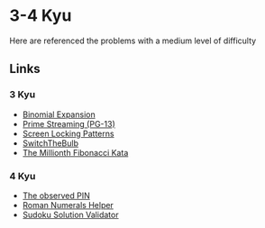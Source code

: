 # 3-4 Kyu

Here are referenced the problems with a medium level of difficulty

## Links

### 3 Kyu

- [Binomial Expansion](https://www.codewars.com/kata/540d0fdd3b6532e5c3000b5b "Binomial Expansion")
- [Prime Streaming (PG-13)](https://www.codewars.com/kata/prime-streaming-pg-13 "Prime Streaming (PG-13)")
- [Screen Locking Patterns](https://www.codewars.com/kata/585894545a8a07255e0002f1 "Screen Locking Patterns")
- [SwitchTheBulb](https://www.codewars.com/kata/5a96064cfd57777828000187 "SwitchTheBulb")
- [The Millionth Fibonacci Kata](https://www.codewars.com/kata/53d40c1e2f13e331fc000c26 "The Millionth Fibonacci Kata")

### 4 Kyu

- [The observed PIN](https://www.codewars.com/kata/5263c6999e0f40dee200059d "The observed PIN")
- [Roman Numerals Helper](https://www.codewars.com/kata/51b66044bce5799a7f000003 "Roman Numerals Helper")
- [Sudoku Solution Validator](https://www.codewars.com/kata/sudoku-solution-validator "Sudoku Solution Validator")

